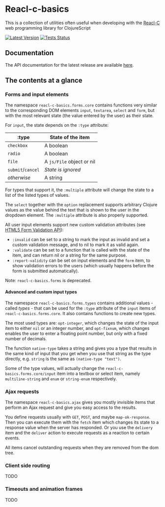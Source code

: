 # Reacl-c-basics

This is a collection of utilities often useful when developing with
the [Reacl-C](https://github.com/active-group/reacl-c) web programming
library for ClojureScript

[![Latest Version](https://img.shields.io/clojars/v/de.active-group/reacl-c.svg)](https://clojars.org/de.active-group/reacl-c-basics)
[![Tests Status](https://github.com/active-group/reacl-c-basics/workflows/Tests/badge.svg)](https://github.com/active-group/reacl-c-basics/actions)

## Documentation

The API documentation for the latest release are available [here](https://cljdoc.xyz/d/de.active-group/reacl-c-basics/CURRENT).

## The contents at a glance

### Forms and input elements

The namespace `reacl-c-basics.forms.core` contains functions very
similar to the corresponding DOM elements `input`, `textarea`,
`select` and `form`, but with the most relevant state (the value
entered by the user) as their state.

For `input`, the state depends on the `:type` attribute:

| :type             | State of the item         |
| ----------------- | ------------------------- |
| `checkbox`        | A boolean                 |
| `radio`           | A boolean                 |
| `file`            | A `js/File` object or nil |
| `submit`/`cancel` | *State is ignored*        |
| *otherwise*       | A string                  |

For types that support it, the `:multiple` attribute will change the
state to a list of the listed types of values.

The `select` together with the `option` replacement supports arbitrary
Clojure values as the value behind the text that is shown to the user
in the dropdown element. The `:multiple` attribute is also properly
supported.

All user input elements support new custom validation attributes (see
[HTML5 Form Validation
API](https://developer.mozilla.org/en-US/docs/Learn/Forms/Form_validation)):

- `:invalid` can be set to a string to mark the input as invalid and
  set a custom validation message, and to nil to mark it as valid
  again.
- `:validate` can be set to a function that is called with the state
  of the item, and can return nil or a string for the same purpose.
- `:report-validity` can be set on input elements and the `form` item,
  to show validation errors to the users (which usually happens before
  the form is submitted automatically).

Note: `reacl-c-basics.forms` is deprecated.

#### Advanced and custom input types

The namespace `reacl-c-basics.forms.types` contains additional
values - called *types* - that can be used for the `:type` attribute
of the `input` items of `reacl-c-basics.forms.core`. It also contains
functions to create new types.

The most used types are: `opt-integer`, which changes the state of the
input item to either `nil` or an integer number, and `opt-fixnum`,
which changes enables the user to enter a floating point number, but
only with a fixed number of decimals. 

The function `native-type` takes a string and gives you a type that
results in the same kind of input that you get when you use that
string as the type directly, e.g. `string` is the same as `(native-type
"text")`.

Some of the type values, will actually change the
`reacl-c-basics.forms.core/input` item into a textbox or select item,
namely `multiline-string` and `enum` or `string-enum` respectively.

### Ajax requests

The namespace `reacl-c-basics.ajax` gives you mostly invisible items
that perform an Ajax request and give you easy access to the results.

You define requests usually with `GET`, `POST`, and maybe
`map-ok-response`. Then you can execute them with the `fetch` item
which changes its state to a response value when the server has
responded. Or you use the `delivery` item and the `deliver` action to
execute requests as a reaction to certain events.

All items cancel outstanding requests when they are removed from the
dom tree.

### Client side routing

TODO

### Timeouts and animation frames

TODO
